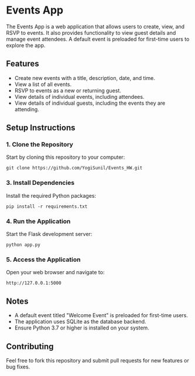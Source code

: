 # Events App

The Events App is a web application that allows users to create, view, and RSVP to events. It also provides functionality to view guest details and manage event attendees. A default event is preloaded for first-time users to explore the app.

## Features
- Create new events with a title, description, date, and time.
- View a list of all events.
- RSVP to events as a new or returning guest.
- View details of individual events, including attendees.
- View details of individual guests, including the events they are attending.

## Setup Instructions

### 1. Clone the Repository
Start by cloning this repository to your computer:
```
git clone https://github.com/YogiSunil/Events_HW.git
```

### 3. Install Dependencies
Install the required Python packages:
```
pip install -r requirements.txt
```

### 4. Run the Application
Start the Flask development server:
```
python app.py
```

### 5. Access the Application
Open your web browser and navigate to:
```
http://127.0.0.1:5000
```

## Notes
- A default event titled "Welcome Event" is preloaded for first-time users.
- The application uses SQLite as the database backend.
- Ensure Python 3.7 or higher is installed on your system.

## Contributing
Feel free to fork this repository and submit pull requests for new features or bug fixes.